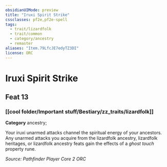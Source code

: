 ```yaml
---
obsidianUIMode: preview
title: "Iruxi Spirit Strike"
cssclasses: pf2e,pf2e-spell
tags:
  - trait/lizardfolk
  - trait/common
  - category/ancestry
  - remaster
aliases: "Item.79LfcJE7edyTZ3DI"
license: ORC
---
```

# Iruxi Spirit Strike
## Feat 13
### [[cool folder/Important stuff/Bestiary/zz_traits/lizardfolk]]

**Category** ancestry; 




Your iruxi unarmed attacks channel the spiritual energy of your ancestors. Any unarmed attacks you acquire from the lizardfolk ancestry, lizardfolk heritages, or lizardfolk ancestry feats gain the effects of a _ghost touch_ property rune.

*Source: Pathfinder Player Core 2*
*ORC*
